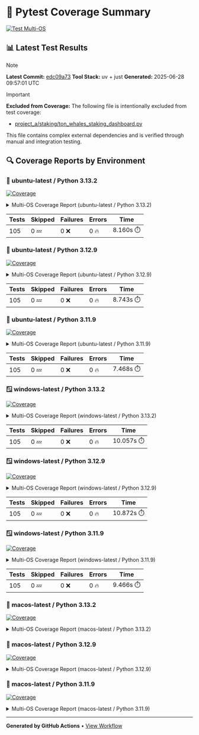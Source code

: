 # 🧪 Pytest Coverage Summary

[![Test Multi-OS](https://github.com/7rikazhexde/python-project-sandbox/actions/workflows/test_multi_os.yml/badge.svg)](https://github.com/7rikazhexde/python-project-sandbox/actions/workflows/test_multi_os.yml)

## 📊 Latest Test Results

> [!Note]
> **Latest Commit:** [edc09a73](https://github.com/7rikazhexde/python-project-sandbox/tree/edc09a73)
> **Tool Stack:** uv + just
> **Generated:** 2025-06-28 09:57:01 UTC

> [!Important]
> **Excluded from Coverage:**
> The following file is intentionally excluded from test coverage:
> - [project_a/staking/ton_whales_staking_dashboard.py](https://github.com/7rikazhexde/python-project-sandbox/blob/edc09a73ffe2204d5f9075a37f42fb77249f6523/staking/ton_whales_staking_dashboard.py)
> 
> This file contains complex external dependencies and is verified through manual and integration testing.

## 🔍 Coverage Reports by Environment

### 🐧 ubuntu-latest / Python 3.13.2

<a href="https://github.com/7rikazhexde/python-project-sandbox/blob/edc09a73ffe2204d5f9075a37f42fb77249f6523/README.md"><img alt="Coverage" src="https://img.shields.io/badge/Coverage-100%25-brightgreen.svg" /></a><details><summary>Multi-OS Coverage Report (ubuntu-latest / Python 3.13.2) </summary><table><tr><th>File</th><th>Stmts</th><th>Miss</th><th>Cover</th><th>Missing</th></tr><tbody><tr><td><a href="https://github.com/7rikazhexde/python-project-sandbox/blob/edc09a73ffe2204d5f9075a37f42fb77249f6523/__init__.py">\\_\\_init\\_\\_.py</a></td><td>0</td><td>0</td><td>100%</td><td>&nbsp;</td></tr><tr><td colspan="5"><b>account</b></td></tr><tr><td>&nbsp; &nbsp;<a href="https://github.com/7rikazhexde/python-project-sandbox/blob/edc09a73ffe2204d5f9075a37f42fb77249f6523/account/__init__.py">\\_\\_init\\_\\_.py</a></td><td>0</td><td>0</td><td>100%</td><td>&nbsp;</td></tr><tr><td>&nbsp; &nbsp;<a href="https://github.com/7rikazhexde/python-project-sandbox/blob/edc09a73ffe2204d5f9075a37f42fb77249f6523/account/get_latest_ton_amount_calculation.py">get_latest_ton_amount_calculation.py</a></td><td>71</td><td>0</td><td>100%</td><td>&nbsp;</td></tr><tr><td>&nbsp; &nbsp;<a href="https://github.com/7rikazhexde/python-project-sandbox/blob/edc09a73ffe2204d5f9075a37f42fb77249f6523/account/get_latest_ton_amount_calculation_async_aiohttp.py">get_latest_ton_amount_calculation_async_aiohttp.py</a></td><td>86</td><td>0</td><td>100%</td><td>&nbsp;</td></tr><tr><td>&nbsp; &nbsp;<a href="https://github.com/7rikazhexde/python-project-sandbox/blob/edc09a73ffe2204d5f9075a37f42fb77249f6523/account/get_latest_ton_amount_calculation_sync.py">get_latest_ton_amount_calculation_sync.py</a></td><td>87</td><td>0</td><td>100%</td><td>&nbsp;</td></tr><tr><td>&nbsp; &nbsp;<a href="https://github.com/7rikazhexde/python-project-sandbox/blob/edc09a73ffe2204d5f9075a37f42fb77249f6523/account/get_ton_txns_api.py">get_ton_txns_api.py</a></td><td>53</td><td>0</td><td>100%</td><td>&nbsp;</td></tr><tr><td colspan="5"><b>calculator</b></td></tr><tr><td>&nbsp; &nbsp;<a href="https://github.com/7rikazhexde/python-project-sandbox/blob/edc09a73ffe2204d5f9075a37f42fb77249f6523/calculator/__init__.py">\\_\\_init\\_\\_.py</a></td><td>0</td><td>0</td><td>100%</td><td>&nbsp;</td></tr><tr><td>&nbsp; &nbsp;<a href="https://github.com/7rikazhexde/python-project-sandbox/blob/edc09a73ffe2204d5f9075a37f42fb77249f6523/calculator/operations.py">operations.py</a></td><td>9</td><td>0</td><td>100%</td><td>&nbsp;</td></tr><tr><td colspan="5"><b>staking</b></td></tr><tr><td>&nbsp; &nbsp;<a href="https://github.com/7rikazhexde/python-project-sandbox/blob/edc09a73ffe2204d5f9075a37f42fb77249f6523/staking/__init__.py">\\_\\_init\\_\\_.py</a></td><td>0</td><td>0</td><td>100%</td><td>&nbsp;</td></tr><tr><td>&nbsp; &nbsp;<a href="https://github.com/7rikazhexde/python-project-sandbox/blob/edc09a73ffe2204d5f9075a37f42fb77249f6523/staking/create_ton_stkrwd_cryptact_custom.py">create_ton_stkrwd_cryptact_custom.py</a></td><td>44</td><td>0</td><td>100%</td><td>&nbsp;</td></tr><tr><td colspan="5"><b>utils</b></td></tr><tr><td>&nbsp; &nbsp;<a href="https://github.com/7rikazhexde/python-project-sandbox/blob/edc09a73ffe2204d5f9075a37f42fb77249f6523/utils/__init__.py">\\_\\_init\\_\\_.py</a></td><td>0</td><td>0</td><td>100%</td><td>&nbsp;</td></tr><tr><td>&nbsp; &nbsp;<a href="https://github.com/7rikazhexde/python-project-sandbox/blob/edc09a73ffe2204d5f9075a37f42fb77249f6523/utils/config_loader.py">config_loader.py</a></td><td>20</td><td>0</td><td>100%</td><td>&nbsp;</td></tr><tr><td>&nbsp; &nbsp;<a href="https://github.com/7rikazhexde/python-project-sandbox/blob/edc09a73ffe2204d5f9075a37f42fb77249f6523/utils/ton_address_conv.py">ton_address_conv.py</a></td><td>10</td><td>0</td><td>100%</td><td>&nbsp;</td></tr><tr><td><b>TOTAL</b></td><td><b>380</b></td><td><b>0</b></td><td><b>100%</b></td><td>&nbsp;</td></tr></tbody></table></details>

| Tests | Skipped | Failures | Errors | Time |
| ----- | ------- | -------- | -------- | ------------------ |
| 105 | 0 :zzz: | 0 :x: | 0 :fire: | 8.160s :stopwatch: |


### 🐧 ubuntu-latest / Python 3.12.9

<a href="https://github.com/7rikazhexde/python-project-sandbox/blob/edc09a73ffe2204d5f9075a37f42fb77249f6523/README.md"><img alt="Coverage" src="https://img.shields.io/badge/Coverage-100%25-brightgreen.svg" /></a><details><summary>Multi-OS Coverage Report (ubuntu-latest / Python 3.12.9) </summary><table><tr><th>File</th><th>Stmts</th><th>Miss</th><th>Cover</th><th>Missing</th></tr><tbody><tr><td><a href="https://github.com/7rikazhexde/python-project-sandbox/blob/edc09a73ffe2204d5f9075a37f42fb77249f6523/__init__.py">\\_\\_init\\_\\_.py</a></td><td>0</td><td>0</td><td>100%</td><td>&nbsp;</td></tr><tr><td colspan="5"><b>account</b></td></tr><tr><td>&nbsp; &nbsp;<a href="https://github.com/7rikazhexde/python-project-sandbox/blob/edc09a73ffe2204d5f9075a37f42fb77249f6523/account/__init__.py">\\_\\_init\\_\\_.py</a></td><td>0</td><td>0</td><td>100%</td><td>&nbsp;</td></tr><tr><td>&nbsp; &nbsp;<a href="https://github.com/7rikazhexde/python-project-sandbox/blob/edc09a73ffe2204d5f9075a37f42fb77249f6523/account/get_latest_ton_amount_calculation.py">get_latest_ton_amount_calculation.py</a></td><td>71</td><td>0</td><td>100%</td><td>&nbsp;</td></tr><tr><td>&nbsp; &nbsp;<a href="https://github.com/7rikazhexde/python-project-sandbox/blob/edc09a73ffe2204d5f9075a37f42fb77249f6523/account/get_latest_ton_amount_calculation_async_aiohttp.py">get_latest_ton_amount_calculation_async_aiohttp.py</a></td><td>86</td><td>0</td><td>100%</td><td>&nbsp;</td></tr><tr><td>&nbsp; &nbsp;<a href="https://github.com/7rikazhexde/python-project-sandbox/blob/edc09a73ffe2204d5f9075a37f42fb77249f6523/account/get_latest_ton_amount_calculation_sync.py">get_latest_ton_amount_calculation_sync.py</a></td><td>87</td><td>0</td><td>100%</td><td>&nbsp;</td></tr><tr><td>&nbsp; &nbsp;<a href="https://github.com/7rikazhexde/python-project-sandbox/blob/edc09a73ffe2204d5f9075a37f42fb77249f6523/account/get_ton_txns_api.py">get_ton_txns_api.py</a></td><td>53</td><td>0</td><td>100%</td><td>&nbsp;</td></tr><tr><td colspan="5"><b>calculator</b></td></tr><tr><td>&nbsp; &nbsp;<a href="https://github.com/7rikazhexde/python-project-sandbox/blob/edc09a73ffe2204d5f9075a37f42fb77249f6523/calculator/__init__.py">\\_\\_init\\_\\_.py</a></td><td>0</td><td>0</td><td>100%</td><td>&nbsp;</td></tr><tr><td>&nbsp; &nbsp;<a href="https://github.com/7rikazhexde/python-project-sandbox/blob/edc09a73ffe2204d5f9075a37f42fb77249f6523/calculator/operations.py">operations.py</a></td><td>9</td><td>0</td><td>100%</td><td>&nbsp;</td></tr><tr><td colspan="5"><b>staking</b></td></tr><tr><td>&nbsp; &nbsp;<a href="https://github.com/7rikazhexde/python-project-sandbox/blob/edc09a73ffe2204d5f9075a37f42fb77249f6523/staking/__init__.py">\\_\\_init\\_\\_.py</a></td><td>0</td><td>0</td><td>100%</td><td>&nbsp;</td></tr><tr><td>&nbsp; &nbsp;<a href="https://github.com/7rikazhexde/python-project-sandbox/blob/edc09a73ffe2204d5f9075a37f42fb77249f6523/staking/create_ton_stkrwd_cryptact_custom.py">create_ton_stkrwd_cryptact_custom.py</a></td><td>44</td><td>0</td><td>100%</td><td>&nbsp;</td></tr><tr><td colspan="5"><b>utils</b></td></tr><tr><td>&nbsp; &nbsp;<a href="https://github.com/7rikazhexde/python-project-sandbox/blob/edc09a73ffe2204d5f9075a37f42fb77249f6523/utils/__init__.py">\\_\\_init\\_\\_.py</a></td><td>0</td><td>0</td><td>100%</td><td>&nbsp;</td></tr><tr><td>&nbsp; &nbsp;<a href="https://github.com/7rikazhexde/python-project-sandbox/blob/edc09a73ffe2204d5f9075a37f42fb77249f6523/utils/config_loader.py">config_loader.py</a></td><td>20</td><td>0</td><td>100%</td><td>&nbsp;</td></tr><tr><td>&nbsp; &nbsp;<a href="https://github.com/7rikazhexde/python-project-sandbox/blob/edc09a73ffe2204d5f9075a37f42fb77249f6523/utils/ton_address_conv.py">ton_address_conv.py</a></td><td>10</td><td>0</td><td>100%</td><td>&nbsp;</td></tr><tr><td><b>TOTAL</b></td><td><b>380</b></td><td><b>0</b></td><td><b>100%</b></td><td>&nbsp;</td></tr></tbody></table></details>

| Tests | Skipped | Failures | Errors | Time |
| ----- | ------- | -------- | -------- | ------------------ |
| 105 | 0 :zzz: | 0 :x: | 0 :fire: | 8.743s :stopwatch: |


### 🐧 ubuntu-latest / Python 3.11.9

<a href="https://github.com/7rikazhexde/python-project-sandbox/blob/edc09a73ffe2204d5f9075a37f42fb77249f6523/README.md"><img alt="Coverage" src="https://img.shields.io/badge/Coverage-100%25-brightgreen.svg" /></a><details><summary>Multi-OS Coverage Report (ubuntu-latest / Python 3.11.9) </summary><table><tr><th>File</th><th>Stmts</th><th>Miss</th><th>Cover</th><th>Missing</th></tr><tbody><tr><td><a href="https://github.com/7rikazhexde/python-project-sandbox/blob/edc09a73ffe2204d5f9075a37f42fb77249f6523/__init__.py">\\_\\_init\\_\\_.py</a></td><td>0</td><td>0</td><td>100%</td><td>&nbsp;</td></tr><tr><td colspan="5"><b>account</b></td></tr><tr><td>&nbsp; &nbsp;<a href="https://github.com/7rikazhexde/python-project-sandbox/blob/edc09a73ffe2204d5f9075a37f42fb77249f6523/account/__init__.py">\\_\\_init\\_\\_.py</a></td><td>0</td><td>0</td><td>100%</td><td>&nbsp;</td></tr><tr><td>&nbsp; &nbsp;<a href="https://github.com/7rikazhexde/python-project-sandbox/blob/edc09a73ffe2204d5f9075a37f42fb77249f6523/account/get_latest_ton_amount_calculation.py">get_latest_ton_amount_calculation.py</a></td><td>71</td><td>0</td><td>100%</td><td>&nbsp;</td></tr><tr><td>&nbsp; &nbsp;<a href="https://github.com/7rikazhexde/python-project-sandbox/blob/edc09a73ffe2204d5f9075a37f42fb77249f6523/account/get_latest_ton_amount_calculation_async_aiohttp.py">get_latest_ton_amount_calculation_async_aiohttp.py</a></td><td>86</td><td>0</td><td>100%</td><td>&nbsp;</td></tr><tr><td>&nbsp; &nbsp;<a href="https://github.com/7rikazhexde/python-project-sandbox/blob/edc09a73ffe2204d5f9075a37f42fb77249f6523/account/get_latest_ton_amount_calculation_sync.py">get_latest_ton_amount_calculation_sync.py</a></td><td>87</td><td>0</td><td>100%</td><td>&nbsp;</td></tr><tr><td>&nbsp; &nbsp;<a href="https://github.com/7rikazhexde/python-project-sandbox/blob/edc09a73ffe2204d5f9075a37f42fb77249f6523/account/get_ton_txns_api.py">get_ton_txns_api.py</a></td><td>53</td><td>0</td><td>100%</td><td>&nbsp;</td></tr><tr><td colspan="5"><b>calculator</b></td></tr><tr><td>&nbsp; &nbsp;<a href="https://github.com/7rikazhexde/python-project-sandbox/blob/edc09a73ffe2204d5f9075a37f42fb77249f6523/calculator/__init__.py">\\_\\_init\\_\\_.py</a></td><td>0</td><td>0</td><td>100%</td><td>&nbsp;</td></tr><tr><td>&nbsp; &nbsp;<a href="https://github.com/7rikazhexde/python-project-sandbox/blob/edc09a73ffe2204d5f9075a37f42fb77249f6523/calculator/operations.py">operations.py</a></td><td>9</td><td>0</td><td>100%</td><td>&nbsp;</td></tr><tr><td colspan="5"><b>staking</b></td></tr><tr><td>&nbsp; &nbsp;<a href="https://github.com/7rikazhexde/python-project-sandbox/blob/edc09a73ffe2204d5f9075a37f42fb77249f6523/staking/__init__.py">\\_\\_init\\_\\_.py</a></td><td>0</td><td>0</td><td>100%</td><td>&nbsp;</td></tr><tr><td>&nbsp; &nbsp;<a href="https://github.com/7rikazhexde/python-project-sandbox/blob/edc09a73ffe2204d5f9075a37f42fb77249f6523/staking/create_ton_stkrwd_cryptact_custom.py">create_ton_stkrwd_cryptact_custom.py</a></td><td>44</td><td>0</td><td>100%</td><td>&nbsp;</td></tr><tr><td colspan="5"><b>utils</b></td></tr><tr><td>&nbsp; &nbsp;<a href="https://github.com/7rikazhexde/python-project-sandbox/blob/edc09a73ffe2204d5f9075a37f42fb77249f6523/utils/__init__.py">\\_\\_init\\_\\_.py</a></td><td>0</td><td>0</td><td>100%</td><td>&nbsp;</td></tr><tr><td>&nbsp; &nbsp;<a href="https://github.com/7rikazhexde/python-project-sandbox/blob/edc09a73ffe2204d5f9075a37f42fb77249f6523/utils/config_loader.py">config_loader.py</a></td><td>20</td><td>0</td><td>100%</td><td>&nbsp;</td></tr><tr><td>&nbsp; &nbsp;<a href="https://github.com/7rikazhexde/python-project-sandbox/blob/edc09a73ffe2204d5f9075a37f42fb77249f6523/utils/ton_address_conv.py">ton_address_conv.py</a></td><td>10</td><td>0</td><td>100%</td><td>&nbsp;</td></tr><tr><td><b>TOTAL</b></td><td><b>380</b></td><td><b>0</b></td><td><b>100%</b></td><td>&nbsp;</td></tr></tbody></table></details>

| Tests | Skipped | Failures | Errors | Time |
| ----- | ------- | -------- | -------- | ------------------ |
| 105 | 0 :zzz: | 0 :x: | 0 :fire: | 7.468s :stopwatch: |


### 🪟 windows-latest / Python 3.13.2

<a href="https://github.com/7rikazhexde/python-project-sandbox/blob/edc09a73ffe2204d5f9075a37f42fb77249f6523/README.md"><img alt="Coverage" src="https://img.shields.io/badge/Coverage-100%25-brightgreen.svg" /></a><details><summary>Multi-OS Coverage Report (windows-latest / Python 3.13.2) </summary><table><tr><th>File</th><th>Stmts</th><th>Miss</th><th>Cover</th><th>Missing</th></tr><tbody><tr><td><a href="https://github.com/7rikazhexde/python-project-sandbox/blob/edc09a73ffe2204d5f9075a37f42fb77249f6523/__init__.py">\\_\\_init\\_\\_.py</a></td><td>0</td><td>0</td><td>100%</td><td>&nbsp;</td></tr><tr><td colspan="5"><b>account</b></td></tr><tr><td>&nbsp; &nbsp;<a href="https://github.com/7rikazhexde/python-project-sandbox/blob/edc09a73ffe2204d5f9075a37f42fb77249f6523/account/__init__.py">\\_\\_init\\_\\_.py</a></td><td>0</td><td>0</td><td>100%</td><td>&nbsp;</td></tr><tr><td>&nbsp; &nbsp;<a href="https://github.com/7rikazhexde/python-project-sandbox/blob/edc09a73ffe2204d5f9075a37f42fb77249f6523/account/get_latest_ton_amount_calculation.py">get_latest_ton_amount_calculation.py</a></td><td>71</td><td>0</td><td>100%</td><td>&nbsp;</td></tr><tr><td>&nbsp; &nbsp;<a href="https://github.com/7rikazhexde/python-project-sandbox/blob/edc09a73ffe2204d5f9075a37f42fb77249f6523/account/get_latest_ton_amount_calculation_async_aiohttp.py">get_latest_ton_amount_calculation_async_aiohttp.py</a></td><td>86</td><td>0</td><td>100%</td><td>&nbsp;</td></tr><tr><td>&nbsp; &nbsp;<a href="https://github.com/7rikazhexde/python-project-sandbox/blob/edc09a73ffe2204d5f9075a37f42fb77249f6523/account/get_latest_ton_amount_calculation_sync.py">get_latest_ton_amount_calculation_sync.py</a></td><td>87</td><td>0</td><td>100%</td><td>&nbsp;</td></tr><tr><td>&nbsp; &nbsp;<a href="https://github.com/7rikazhexde/python-project-sandbox/blob/edc09a73ffe2204d5f9075a37f42fb77249f6523/account/get_ton_txns_api.py">get_ton_txns_api.py</a></td><td>53</td><td>0</td><td>100%</td><td>&nbsp;</td></tr><tr><td colspan="5"><b>calculator</b></td></tr><tr><td>&nbsp; &nbsp;<a href="https://github.com/7rikazhexde/python-project-sandbox/blob/edc09a73ffe2204d5f9075a37f42fb77249f6523/calculator/__init__.py">\\_\\_init\\_\\_.py</a></td><td>0</td><td>0</td><td>100%</td><td>&nbsp;</td></tr><tr><td>&nbsp; &nbsp;<a href="https://github.com/7rikazhexde/python-project-sandbox/blob/edc09a73ffe2204d5f9075a37f42fb77249f6523/calculator/operations.py">operations.py</a></td><td>9</td><td>0</td><td>100%</td><td>&nbsp;</td></tr><tr><td colspan="5"><b>staking</b></td></tr><tr><td>&nbsp; &nbsp;<a href="https://github.com/7rikazhexde/python-project-sandbox/blob/edc09a73ffe2204d5f9075a37f42fb77249f6523/staking/__init__.py">\\_\\_init\\_\\_.py</a></td><td>0</td><td>0</td><td>100%</td><td>&nbsp;</td></tr><tr><td>&nbsp; &nbsp;<a href="https://github.com/7rikazhexde/python-project-sandbox/blob/edc09a73ffe2204d5f9075a37f42fb77249f6523/staking/create_ton_stkrwd_cryptact_custom.py">create_ton_stkrwd_cryptact_custom.py</a></td><td>44</td><td>0</td><td>100%</td><td>&nbsp;</td></tr><tr><td colspan="5"><b>utils</b></td></tr><tr><td>&nbsp; &nbsp;<a href="https://github.com/7rikazhexde/python-project-sandbox/blob/edc09a73ffe2204d5f9075a37f42fb77249f6523/utils/__init__.py">\\_\\_init\\_\\_.py</a></td><td>0</td><td>0</td><td>100%</td><td>&nbsp;</td></tr><tr><td>&nbsp; &nbsp;<a href="https://github.com/7rikazhexde/python-project-sandbox/blob/edc09a73ffe2204d5f9075a37f42fb77249f6523/utils/config_loader.py">config_loader.py</a></td><td>20</td><td>0</td><td>100%</td><td>&nbsp;</td></tr><tr><td>&nbsp; &nbsp;<a href="https://github.com/7rikazhexde/python-project-sandbox/blob/edc09a73ffe2204d5f9075a37f42fb77249f6523/utils/ton_address_conv.py">ton_address_conv.py</a></td><td>10</td><td>0</td><td>100%</td><td>&nbsp;</td></tr><tr><td><b>TOTAL</b></td><td><b>380</b></td><td><b>0</b></td><td><b>100%</b></td><td>&nbsp;</td></tr></tbody></table></details>

| Tests | Skipped | Failures | Errors | Time |
| ----- | ------- | -------- | -------- | ------------------ |
| 105 | 0 :zzz: | 0 :x: | 0 :fire: | 10.057s :stopwatch: |


### 🪟 windows-latest / Python 3.12.9

<a href="https://github.com/7rikazhexde/python-project-sandbox/blob/edc09a73ffe2204d5f9075a37f42fb77249f6523/README.md"><img alt="Coverage" src="https://img.shields.io/badge/Coverage-100%25-brightgreen.svg" /></a><details><summary>Multi-OS Coverage Report (windows-latest / Python 3.12.9) </summary><table><tr><th>File</th><th>Stmts</th><th>Miss</th><th>Cover</th><th>Missing</th></tr><tbody><tr><td><a href="https://github.com/7rikazhexde/python-project-sandbox/blob/edc09a73ffe2204d5f9075a37f42fb77249f6523/__init__.py">\\_\\_init\\_\\_.py</a></td><td>0</td><td>0</td><td>100%</td><td>&nbsp;</td></tr><tr><td colspan="5"><b>account</b></td></tr><tr><td>&nbsp; &nbsp;<a href="https://github.com/7rikazhexde/python-project-sandbox/blob/edc09a73ffe2204d5f9075a37f42fb77249f6523/account/__init__.py">\\_\\_init\\_\\_.py</a></td><td>0</td><td>0</td><td>100%</td><td>&nbsp;</td></tr><tr><td>&nbsp; &nbsp;<a href="https://github.com/7rikazhexde/python-project-sandbox/blob/edc09a73ffe2204d5f9075a37f42fb77249f6523/account/get_latest_ton_amount_calculation.py">get_latest_ton_amount_calculation.py</a></td><td>71</td><td>0</td><td>100%</td><td>&nbsp;</td></tr><tr><td>&nbsp; &nbsp;<a href="https://github.com/7rikazhexde/python-project-sandbox/blob/edc09a73ffe2204d5f9075a37f42fb77249f6523/account/get_latest_ton_amount_calculation_async_aiohttp.py">get_latest_ton_amount_calculation_async_aiohttp.py</a></td><td>86</td><td>0</td><td>100%</td><td>&nbsp;</td></tr><tr><td>&nbsp; &nbsp;<a href="https://github.com/7rikazhexde/python-project-sandbox/blob/edc09a73ffe2204d5f9075a37f42fb77249f6523/account/get_latest_ton_amount_calculation_sync.py">get_latest_ton_amount_calculation_sync.py</a></td><td>87</td><td>0</td><td>100%</td><td>&nbsp;</td></tr><tr><td>&nbsp; &nbsp;<a href="https://github.com/7rikazhexde/python-project-sandbox/blob/edc09a73ffe2204d5f9075a37f42fb77249f6523/account/get_ton_txns_api.py">get_ton_txns_api.py</a></td><td>53</td><td>0</td><td>100%</td><td>&nbsp;</td></tr><tr><td colspan="5"><b>calculator</b></td></tr><tr><td>&nbsp; &nbsp;<a href="https://github.com/7rikazhexde/python-project-sandbox/blob/edc09a73ffe2204d5f9075a37f42fb77249f6523/calculator/__init__.py">\\_\\_init\\_\\_.py</a></td><td>0</td><td>0</td><td>100%</td><td>&nbsp;</td></tr><tr><td>&nbsp; &nbsp;<a href="https://github.com/7rikazhexde/python-project-sandbox/blob/edc09a73ffe2204d5f9075a37f42fb77249f6523/calculator/operations.py">operations.py</a></td><td>9</td><td>0</td><td>100%</td><td>&nbsp;</td></tr><tr><td colspan="5"><b>staking</b></td></tr><tr><td>&nbsp; &nbsp;<a href="https://github.com/7rikazhexde/python-project-sandbox/blob/edc09a73ffe2204d5f9075a37f42fb77249f6523/staking/__init__.py">\\_\\_init\\_\\_.py</a></td><td>0</td><td>0</td><td>100%</td><td>&nbsp;</td></tr><tr><td>&nbsp; &nbsp;<a href="https://github.com/7rikazhexde/python-project-sandbox/blob/edc09a73ffe2204d5f9075a37f42fb77249f6523/staking/create_ton_stkrwd_cryptact_custom.py">create_ton_stkrwd_cryptact_custom.py</a></td><td>44</td><td>0</td><td>100%</td><td>&nbsp;</td></tr><tr><td colspan="5"><b>utils</b></td></tr><tr><td>&nbsp; &nbsp;<a href="https://github.com/7rikazhexde/python-project-sandbox/blob/edc09a73ffe2204d5f9075a37f42fb77249f6523/utils/__init__.py">\\_\\_init\\_\\_.py</a></td><td>0</td><td>0</td><td>100%</td><td>&nbsp;</td></tr><tr><td>&nbsp; &nbsp;<a href="https://github.com/7rikazhexde/python-project-sandbox/blob/edc09a73ffe2204d5f9075a37f42fb77249f6523/utils/config_loader.py">config_loader.py</a></td><td>20</td><td>0</td><td>100%</td><td>&nbsp;</td></tr><tr><td>&nbsp; &nbsp;<a href="https://github.com/7rikazhexde/python-project-sandbox/blob/edc09a73ffe2204d5f9075a37f42fb77249f6523/utils/ton_address_conv.py">ton_address_conv.py</a></td><td>10</td><td>0</td><td>100%</td><td>&nbsp;</td></tr><tr><td><b>TOTAL</b></td><td><b>380</b></td><td><b>0</b></td><td><b>100%</b></td><td>&nbsp;</td></tr></tbody></table></details>

| Tests | Skipped | Failures | Errors | Time |
| ----- | ------- | -------- | -------- | ------------------ |
| 105 | 0 :zzz: | 0 :x: | 0 :fire: | 10.872s :stopwatch: |


### 🪟 windows-latest / Python 3.11.9

<a href="https://github.com/7rikazhexde/python-project-sandbox/blob/edc09a73ffe2204d5f9075a37f42fb77249f6523/README.md"><img alt="Coverage" src="https://img.shields.io/badge/Coverage-100%25-brightgreen.svg" /></a><details><summary>Multi-OS Coverage Report (windows-latest / Python 3.11.9) </summary><table><tr><th>File</th><th>Stmts</th><th>Miss</th><th>Cover</th><th>Missing</th></tr><tbody><tr><td><a href="https://github.com/7rikazhexde/python-project-sandbox/blob/edc09a73ffe2204d5f9075a37f42fb77249f6523/__init__.py">\\_\\_init\\_\\_.py</a></td><td>0</td><td>0</td><td>100%</td><td>&nbsp;</td></tr><tr><td colspan="5"><b>account</b></td></tr><tr><td>&nbsp; &nbsp;<a href="https://github.com/7rikazhexde/python-project-sandbox/blob/edc09a73ffe2204d5f9075a37f42fb77249f6523/account/__init__.py">\\_\\_init\\_\\_.py</a></td><td>0</td><td>0</td><td>100%</td><td>&nbsp;</td></tr><tr><td>&nbsp; &nbsp;<a href="https://github.com/7rikazhexde/python-project-sandbox/blob/edc09a73ffe2204d5f9075a37f42fb77249f6523/account/get_latest_ton_amount_calculation.py">get_latest_ton_amount_calculation.py</a></td><td>71</td><td>0</td><td>100%</td><td>&nbsp;</td></tr><tr><td>&nbsp; &nbsp;<a href="https://github.com/7rikazhexde/python-project-sandbox/blob/edc09a73ffe2204d5f9075a37f42fb77249f6523/account/get_latest_ton_amount_calculation_async_aiohttp.py">get_latest_ton_amount_calculation_async_aiohttp.py</a></td><td>86</td><td>0</td><td>100%</td><td>&nbsp;</td></tr><tr><td>&nbsp; &nbsp;<a href="https://github.com/7rikazhexde/python-project-sandbox/blob/edc09a73ffe2204d5f9075a37f42fb77249f6523/account/get_latest_ton_amount_calculation_sync.py">get_latest_ton_amount_calculation_sync.py</a></td><td>87</td><td>0</td><td>100%</td><td>&nbsp;</td></tr><tr><td>&nbsp; &nbsp;<a href="https://github.com/7rikazhexde/python-project-sandbox/blob/edc09a73ffe2204d5f9075a37f42fb77249f6523/account/get_ton_txns_api.py">get_ton_txns_api.py</a></td><td>53</td><td>0</td><td>100%</td><td>&nbsp;</td></tr><tr><td colspan="5"><b>calculator</b></td></tr><tr><td>&nbsp; &nbsp;<a href="https://github.com/7rikazhexde/python-project-sandbox/blob/edc09a73ffe2204d5f9075a37f42fb77249f6523/calculator/__init__.py">\\_\\_init\\_\\_.py</a></td><td>0</td><td>0</td><td>100%</td><td>&nbsp;</td></tr><tr><td>&nbsp; &nbsp;<a href="https://github.com/7rikazhexde/python-project-sandbox/blob/edc09a73ffe2204d5f9075a37f42fb77249f6523/calculator/operations.py">operations.py</a></td><td>9</td><td>0</td><td>100%</td><td>&nbsp;</td></tr><tr><td colspan="5"><b>staking</b></td></tr><tr><td>&nbsp; &nbsp;<a href="https://github.com/7rikazhexde/python-project-sandbox/blob/edc09a73ffe2204d5f9075a37f42fb77249f6523/staking/__init__.py">\\_\\_init\\_\\_.py</a></td><td>0</td><td>0</td><td>100%</td><td>&nbsp;</td></tr><tr><td>&nbsp; &nbsp;<a href="https://github.com/7rikazhexde/python-project-sandbox/blob/edc09a73ffe2204d5f9075a37f42fb77249f6523/staking/create_ton_stkrwd_cryptact_custom.py">create_ton_stkrwd_cryptact_custom.py</a></td><td>44</td><td>0</td><td>100%</td><td>&nbsp;</td></tr><tr><td colspan="5"><b>utils</b></td></tr><tr><td>&nbsp; &nbsp;<a href="https://github.com/7rikazhexde/python-project-sandbox/blob/edc09a73ffe2204d5f9075a37f42fb77249f6523/utils/__init__.py">\\_\\_init\\_\\_.py</a></td><td>0</td><td>0</td><td>100%</td><td>&nbsp;</td></tr><tr><td>&nbsp; &nbsp;<a href="https://github.com/7rikazhexde/python-project-sandbox/blob/edc09a73ffe2204d5f9075a37f42fb77249f6523/utils/config_loader.py">config_loader.py</a></td><td>20</td><td>0</td><td>100%</td><td>&nbsp;</td></tr><tr><td>&nbsp; &nbsp;<a href="https://github.com/7rikazhexde/python-project-sandbox/blob/edc09a73ffe2204d5f9075a37f42fb77249f6523/utils/ton_address_conv.py">ton_address_conv.py</a></td><td>10</td><td>0</td><td>100%</td><td>&nbsp;</td></tr><tr><td><b>TOTAL</b></td><td><b>380</b></td><td><b>0</b></td><td><b>100%</b></td><td>&nbsp;</td></tr></tbody></table></details>

| Tests | Skipped | Failures | Errors | Time |
| ----- | ------- | -------- | -------- | ------------------ |
| 105 | 0 :zzz: | 0 :x: | 0 :fire: | 9.466s :stopwatch: |


### 🍎 macos-latest / Python 3.13.2

<a href="https://github.com/7rikazhexde/python-project-sandbox/blob/edc09a73ffe2204d5f9075a37f42fb77249f6523/README.md"><img alt="Coverage" src="https://img.shields.io/badge/Coverage-100%25-brightgreen.svg" /></a><details><summary>Multi-OS Coverage Report (macos-latest / Python 3.13.2) </summary><table><tr><th>File</th><th>Stmts</th><th>Miss</th><th>Cover</th><th>Missing</th></tr><tbody><tr><td colspan="5"><b>project_a</b></td></tr><tr><td>&nbsp; &nbsp;<a href="https://github.com/7rikazhexde/python-project-sandbox/blob/edc09a73ffe2204d5f9075a37f42fb77249f6523/project_a/__init__.py">\\_\\_init\\_\\_.py</a></td><td>0</td><td>0</td><td>100%</td><td>&nbsp;</td></tr><tr><td colspan="5"><b>project_a/account</b></td></tr><tr><td>&nbsp; &nbsp;<a href="https://github.com/7rikazhexde/python-project-sandbox/blob/edc09a73ffe2204d5f9075a37f42fb77249f6523/project_a/account/__init__.py">\\_\\_init\\_\\_.py</a></td><td>0</td><td>0</td><td>100%</td><td>&nbsp;</td></tr><tr><td>&nbsp; &nbsp;<a href="https://github.com/7rikazhexde/python-project-sandbox/blob/edc09a73ffe2204d5f9075a37f42fb77249f6523/project_a/account/get_latest_ton_amount_calculation.py">get_latest_ton_amount_calculation.py</a></td><td>71</td><td>0</td><td>100%</td><td>&nbsp;</td></tr><tr><td>&nbsp; &nbsp;<a href="https://github.com/7rikazhexde/python-project-sandbox/blob/edc09a73ffe2204d5f9075a37f42fb77249f6523/project_a/account/get_latest_ton_amount_calculation_async_aiohttp.py">get_latest_ton_amount_calculation_async_aiohttp.py</a></td><td>86</td><td>0</td><td>100%</td><td>&nbsp;</td></tr><tr><td>&nbsp; &nbsp;<a href="https://github.com/7rikazhexde/python-project-sandbox/blob/edc09a73ffe2204d5f9075a37f42fb77249f6523/project_a/account/get_latest_ton_amount_calculation_sync.py">get_latest_ton_amount_calculation_sync.py</a></td><td>87</td><td>0</td><td>100%</td><td>&nbsp;</td></tr><tr><td>&nbsp; &nbsp;<a href="https://github.com/7rikazhexde/python-project-sandbox/blob/edc09a73ffe2204d5f9075a37f42fb77249f6523/project_a/account/get_ton_txns_api.py">get_ton_txns_api.py</a></td><td>53</td><td>0</td><td>100%</td><td>&nbsp;</td></tr><tr><td colspan="5"><b>project_a/calculator</b></td></tr><tr><td>&nbsp; &nbsp;<a href="https://github.com/7rikazhexde/python-project-sandbox/blob/edc09a73ffe2204d5f9075a37f42fb77249f6523/project_a/calculator/__init__.py">\\_\\_init\\_\\_.py</a></td><td>0</td><td>0</td><td>100%</td><td>&nbsp;</td></tr><tr><td>&nbsp; &nbsp;<a href="https://github.com/7rikazhexde/python-project-sandbox/blob/edc09a73ffe2204d5f9075a37f42fb77249f6523/project_a/calculator/operations.py">operations.py</a></td><td>9</td><td>0</td><td>100%</td><td>&nbsp;</td></tr><tr><td colspan="5"><b>project_a/staking</b></td></tr><tr><td>&nbsp; &nbsp;<a href="https://github.com/7rikazhexde/python-project-sandbox/blob/edc09a73ffe2204d5f9075a37f42fb77249f6523/project_a/staking/__init__.py">\\_\\_init\\_\\_.py</a></td><td>0</td><td>0</td><td>100%</td><td>&nbsp;</td></tr><tr><td>&nbsp; &nbsp;<a href="https://github.com/7rikazhexde/python-project-sandbox/blob/edc09a73ffe2204d5f9075a37f42fb77249f6523/project_a/staking/create_ton_stkrwd_cryptact_custom.py">create_ton_stkrwd_cryptact_custom.py</a></td><td>44</td><td>0</td><td>100%</td><td>&nbsp;</td></tr><tr><td colspan="5"><b>project_a/utils</b></td></tr><tr><td>&nbsp; &nbsp;<a href="https://github.com/7rikazhexde/python-project-sandbox/blob/edc09a73ffe2204d5f9075a37f42fb77249f6523/project_a/utils/__init__.py">\\_\\_init\\_\\_.py</a></td><td>0</td><td>0</td><td>100%</td><td>&nbsp;</td></tr><tr><td>&nbsp; &nbsp;<a href="https://github.com/7rikazhexde/python-project-sandbox/blob/edc09a73ffe2204d5f9075a37f42fb77249f6523/project_a/utils/config_loader.py">config_loader.py</a></td><td>20</td><td>0</td><td>100%</td><td>&nbsp;</td></tr><tr><td>&nbsp; &nbsp;<a href="https://github.com/7rikazhexde/python-project-sandbox/blob/edc09a73ffe2204d5f9075a37f42fb77249f6523/project_a/utils/ton_address_conv.py">ton_address_conv.py</a></td><td>10</td><td>0</td><td>100%</td><td>&nbsp;</td></tr><tr><td colspan="5"><b>tests</b></td></tr><tr><td>&nbsp; &nbsp;<a href="https://github.com/7rikazhexde/python-project-sandbox/blob/edc09a73ffe2204d5f9075a37f42fb77249f6523/tests/conftest.py">conftest.py</a></td><td>5</td><td>0</td><td>100%</td><td>&nbsp;</td></tr><tr><td colspan="5"><b>tests/account</b></td></tr><tr><td>&nbsp; &nbsp;<a href="https://github.com/7rikazhexde/python-project-sandbox/blob/edc09a73ffe2204d5f9075a37f42fb77249f6523/tests/account/test_get_latest_ton_amount_calculation.py">test_get_latest_ton_amount_calculation.py</a></td><td>176</td><td>0</td><td>100%</td><td>&nbsp;</td></tr><tr><td>&nbsp; &nbsp;<a href="https://github.com/7rikazhexde/python-project-sandbox/blob/edc09a73ffe2204d5f9075a37f42fb77249f6523/tests/account/test_get_latest_ton_amount_calculation_async_aiohttp.py">test_get_latest_ton_amount_calculation_async_aiohttp.py</a></td><td>270</td><td>0</td><td>100%</td><td>&nbsp;</td></tr><tr><td>&nbsp; &nbsp;<a href="https://github.com/7rikazhexde/python-project-sandbox/blob/edc09a73ffe2204d5f9075a37f42fb77249f6523/tests/account/test_get_latest_ton_amount_calculation_sync.py">test_get_latest_ton_amount_calculation_sync.py</a></td><td>161</td><td>0</td><td>100%</td><td>&nbsp;</td></tr><tr><td>&nbsp; &nbsp;<a href="https://github.com/7rikazhexde/python-project-sandbox/blob/edc09a73ffe2204d5f9075a37f42fb77249f6523/tests/account/test_get_ton_txns_api.py">test_get_ton_txns_api.py</a></td><td>120</td><td>0</td><td>100%</td><td>&nbsp;</td></tr><tr><td colspan="5"><b>tests/calculator</b></td></tr><tr><td>&nbsp; &nbsp;<a href="https://github.com/7rikazhexde/python-project-sandbox/blob/edc09a73ffe2204d5f9075a37f42fb77249f6523/tests/calculator/test_operations.py">test_operations.py</a></td><td>34</td><td>0</td><td>100%</td><td>&nbsp;</td></tr><tr><td colspan="5"><b>tests/staking</b></td></tr><tr><td>&nbsp; &nbsp;<a href="https://github.com/7rikazhexde/python-project-sandbox/blob/edc09a73ffe2204d5f9075a37f42fb77249f6523/tests/staking/test_create_ton_stkrwd_cryptact_custom.py">test_create_ton_stkrwd_cryptact_custom.py</a></td><td>128</td><td>0</td><td>100%</td><td>&nbsp;</td></tr><tr><td colspan="5"><b>tests/utils</b></td></tr><tr><td>&nbsp; &nbsp;<a href="https://github.com/7rikazhexde/python-project-sandbox/blob/edc09a73ffe2204d5f9075a37f42fb77249f6523/tests/utils/test_config_loader.py">test_config_loader.py</a></td><td>64</td><td>0</td><td>100%</td><td>&nbsp;</td></tr><tr><td>&nbsp; &nbsp;<a href="https://github.com/7rikazhexde/python-project-sandbox/blob/edc09a73ffe2204d5f9075a37f42fb77249f6523/tests/utils/test_ton_address_conv.py">test_ton_address_conv.py</a></td><td>68</td><td>0</td><td>100%</td><td>&nbsp;</td></tr><tr><td><b>TOTAL</b></td><td><b>1406</b></td><td><b>0</b></td><td><b>100%</b></td><td>&nbsp;</td></tr></tbody></table></details>



### 🍎 macos-latest / Python 3.12.9

<a href="https://github.com/7rikazhexde/python-project-sandbox/blob/edc09a73ffe2204d5f9075a37f42fb77249f6523/README.md"><img alt="Coverage" src="https://img.shields.io/badge/Coverage-100%25-brightgreen.svg" /></a><details><summary>Multi-OS Coverage Report (macos-latest / Python 3.12.9) </summary><table><tr><th>File</th><th>Stmts</th><th>Miss</th><th>Cover</th><th>Missing</th></tr><tbody><tr><td colspan="5"><b>project_a</b></td></tr><tr><td>&nbsp; &nbsp;<a href="https://github.com/7rikazhexde/python-project-sandbox/blob/edc09a73ffe2204d5f9075a37f42fb77249f6523/project_a/__init__.py">\\_\\_init\\_\\_.py</a></td><td>0</td><td>0</td><td>100%</td><td>&nbsp;</td></tr><tr><td colspan="5"><b>project_a/account</b></td></tr><tr><td>&nbsp; &nbsp;<a href="https://github.com/7rikazhexde/python-project-sandbox/blob/edc09a73ffe2204d5f9075a37f42fb77249f6523/project_a/account/__init__.py">\\_\\_init\\_\\_.py</a></td><td>0</td><td>0</td><td>100%</td><td>&nbsp;</td></tr><tr><td>&nbsp; &nbsp;<a href="https://github.com/7rikazhexde/python-project-sandbox/blob/edc09a73ffe2204d5f9075a37f42fb77249f6523/project_a/account/get_latest_ton_amount_calculation.py">get_latest_ton_amount_calculation.py</a></td><td>71</td><td>0</td><td>100%</td><td>&nbsp;</td></tr><tr><td>&nbsp; &nbsp;<a href="https://github.com/7rikazhexde/python-project-sandbox/blob/edc09a73ffe2204d5f9075a37f42fb77249f6523/project_a/account/get_latest_ton_amount_calculation_async_aiohttp.py">get_latest_ton_amount_calculation_async_aiohttp.py</a></td><td>86</td><td>0</td><td>100%</td><td>&nbsp;</td></tr><tr><td>&nbsp; &nbsp;<a href="https://github.com/7rikazhexde/python-project-sandbox/blob/edc09a73ffe2204d5f9075a37f42fb77249f6523/project_a/account/get_latest_ton_amount_calculation_sync.py">get_latest_ton_amount_calculation_sync.py</a></td><td>87</td><td>0</td><td>100%</td><td>&nbsp;</td></tr><tr><td>&nbsp; &nbsp;<a href="https://github.com/7rikazhexde/python-project-sandbox/blob/edc09a73ffe2204d5f9075a37f42fb77249f6523/project_a/account/get_ton_txns_api.py">get_ton_txns_api.py</a></td><td>53</td><td>0</td><td>100%</td><td>&nbsp;</td></tr><tr><td colspan="5"><b>project_a/calculator</b></td></tr><tr><td>&nbsp; &nbsp;<a href="https://github.com/7rikazhexde/python-project-sandbox/blob/edc09a73ffe2204d5f9075a37f42fb77249f6523/project_a/calculator/__init__.py">\\_\\_init\\_\\_.py</a></td><td>0</td><td>0</td><td>100%</td><td>&nbsp;</td></tr><tr><td>&nbsp; &nbsp;<a href="https://github.com/7rikazhexde/python-project-sandbox/blob/edc09a73ffe2204d5f9075a37f42fb77249f6523/project_a/calculator/operations.py">operations.py</a></td><td>9</td><td>0</td><td>100%</td><td>&nbsp;</td></tr><tr><td colspan="5"><b>project_a/staking</b></td></tr><tr><td>&nbsp; &nbsp;<a href="https://github.com/7rikazhexde/python-project-sandbox/blob/edc09a73ffe2204d5f9075a37f42fb77249f6523/project_a/staking/__init__.py">\\_\\_init\\_\\_.py</a></td><td>0</td><td>0</td><td>100%</td><td>&nbsp;</td></tr><tr><td>&nbsp; &nbsp;<a href="https://github.com/7rikazhexde/python-project-sandbox/blob/edc09a73ffe2204d5f9075a37f42fb77249f6523/project_a/staking/create_ton_stkrwd_cryptact_custom.py">create_ton_stkrwd_cryptact_custom.py</a></td><td>44</td><td>0</td><td>100%</td><td>&nbsp;</td></tr><tr><td colspan="5"><b>project_a/utils</b></td></tr><tr><td>&nbsp; &nbsp;<a href="https://github.com/7rikazhexde/python-project-sandbox/blob/edc09a73ffe2204d5f9075a37f42fb77249f6523/project_a/utils/__init__.py">\\_\\_init\\_\\_.py</a></td><td>0</td><td>0</td><td>100%</td><td>&nbsp;</td></tr><tr><td>&nbsp; &nbsp;<a href="https://github.com/7rikazhexde/python-project-sandbox/blob/edc09a73ffe2204d5f9075a37f42fb77249f6523/project_a/utils/config_loader.py">config_loader.py</a></td><td>20</td><td>0</td><td>100%</td><td>&nbsp;</td></tr><tr><td>&nbsp; &nbsp;<a href="https://github.com/7rikazhexde/python-project-sandbox/blob/edc09a73ffe2204d5f9075a37f42fb77249f6523/project_a/utils/ton_address_conv.py">ton_address_conv.py</a></td><td>10</td><td>0</td><td>100%</td><td>&nbsp;</td></tr><tr><td colspan="5"><b>tests</b></td></tr><tr><td>&nbsp; &nbsp;<a href="https://github.com/7rikazhexde/python-project-sandbox/blob/edc09a73ffe2204d5f9075a37f42fb77249f6523/tests/conftest.py">conftest.py</a></td><td>5</td><td>0</td><td>100%</td><td>&nbsp;</td></tr><tr><td colspan="5"><b>tests/account</b></td></tr><tr><td>&nbsp; &nbsp;<a href="https://github.com/7rikazhexde/python-project-sandbox/blob/edc09a73ffe2204d5f9075a37f42fb77249f6523/tests/account/test_get_latest_ton_amount_calculation.py">test_get_latest_ton_amount_calculation.py</a></td><td>176</td><td>0</td><td>100%</td><td>&nbsp;</td></tr><tr><td>&nbsp; &nbsp;<a href="https://github.com/7rikazhexde/python-project-sandbox/blob/edc09a73ffe2204d5f9075a37f42fb77249f6523/tests/account/test_get_latest_ton_amount_calculation_async_aiohttp.py">test_get_latest_ton_amount_calculation_async_aiohttp.py</a></td><td>270</td><td>0</td><td>100%</td><td>&nbsp;</td></tr><tr><td>&nbsp; &nbsp;<a href="https://github.com/7rikazhexde/python-project-sandbox/blob/edc09a73ffe2204d5f9075a37f42fb77249f6523/tests/account/test_get_latest_ton_amount_calculation_sync.py">test_get_latest_ton_amount_calculation_sync.py</a></td><td>161</td><td>0</td><td>100%</td><td>&nbsp;</td></tr><tr><td>&nbsp; &nbsp;<a href="https://github.com/7rikazhexde/python-project-sandbox/blob/edc09a73ffe2204d5f9075a37f42fb77249f6523/tests/account/test_get_ton_txns_api.py">test_get_ton_txns_api.py</a></td><td>120</td><td>0</td><td>100%</td><td>&nbsp;</td></tr><tr><td colspan="5"><b>tests/calculator</b></td></tr><tr><td>&nbsp; &nbsp;<a href="https://github.com/7rikazhexde/python-project-sandbox/blob/edc09a73ffe2204d5f9075a37f42fb77249f6523/tests/calculator/test_operations.py">test_operations.py</a></td><td>34</td><td>0</td><td>100%</td><td>&nbsp;</td></tr><tr><td colspan="5"><b>tests/staking</b></td></tr><tr><td>&nbsp; &nbsp;<a href="https://github.com/7rikazhexde/python-project-sandbox/blob/edc09a73ffe2204d5f9075a37f42fb77249f6523/tests/staking/test_create_ton_stkrwd_cryptact_custom.py">test_create_ton_stkrwd_cryptact_custom.py</a></td><td>128</td><td>0</td><td>100%</td><td>&nbsp;</td></tr><tr><td colspan="5"><b>tests/utils</b></td></tr><tr><td>&nbsp; &nbsp;<a href="https://github.com/7rikazhexde/python-project-sandbox/blob/edc09a73ffe2204d5f9075a37f42fb77249f6523/tests/utils/test_config_loader.py">test_config_loader.py</a></td><td>64</td><td>0</td><td>100%</td><td>&nbsp;</td></tr><tr><td>&nbsp; &nbsp;<a href="https://github.com/7rikazhexde/python-project-sandbox/blob/edc09a73ffe2204d5f9075a37f42fb77249f6523/tests/utils/test_ton_address_conv.py">test_ton_address_conv.py</a></td><td>68</td><td>0</td><td>100%</td><td>&nbsp;</td></tr><tr><td><b>TOTAL</b></td><td><b>1406</b></td><td><b>0</b></td><td><b>100%</b></td><td>&nbsp;</td></tr></tbody></table></details>



### 🍎 macos-latest / Python 3.11.9

<a href="https://github.com/7rikazhexde/python-project-sandbox/blob/edc09a73ffe2204d5f9075a37f42fb77249f6523/README.md"><img alt="Coverage" src="https://img.shields.io/badge/Coverage-100%25-brightgreen.svg" /></a><details><summary>Multi-OS Coverage Report (macos-latest / Python 3.11.9) </summary><table><tr><th>File</th><th>Stmts</th><th>Miss</th><th>Cover</th><th>Missing</th></tr><tbody><tr><td colspan="5"><b>project_a</b></td></tr><tr><td>&nbsp; &nbsp;<a href="https://github.com/7rikazhexde/python-project-sandbox/blob/edc09a73ffe2204d5f9075a37f42fb77249f6523/project_a/__init__.py">\\_\\_init\\_\\_.py</a></td><td>0</td><td>0</td><td>100%</td><td>&nbsp;</td></tr><tr><td colspan="5"><b>project_a/account</b></td></tr><tr><td>&nbsp; &nbsp;<a href="https://github.com/7rikazhexde/python-project-sandbox/blob/edc09a73ffe2204d5f9075a37f42fb77249f6523/project_a/account/__init__.py">\\_\\_init\\_\\_.py</a></td><td>0</td><td>0</td><td>100%</td><td>&nbsp;</td></tr><tr><td>&nbsp; &nbsp;<a href="https://github.com/7rikazhexde/python-project-sandbox/blob/edc09a73ffe2204d5f9075a37f42fb77249f6523/project_a/account/get_latest_ton_amount_calculation.py">get_latest_ton_amount_calculation.py</a></td><td>71</td><td>0</td><td>100%</td><td>&nbsp;</td></tr><tr><td>&nbsp; &nbsp;<a href="https://github.com/7rikazhexde/python-project-sandbox/blob/edc09a73ffe2204d5f9075a37f42fb77249f6523/project_a/account/get_latest_ton_amount_calculation_async_aiohttp.py">get_latest_ton_amount_calculation_async_aiohttp.py</a></td><td>86</td><td>0</td><td>100%</td><td>&nbsp;</td></tr><tr><td>&nbsp; &nbsp;<a href="https://github.com/7rikazhexde/python-project-sandbox/blob/edc09a73ffe2204d5f9075a37f42fb77249f6523/project_a/account/get_latest_ton_amount_calculation_sync.py">get_latest_ton_amount_calculation_sync.py</a></td><td>87</td><td>0</td><td>100%</td><td>&nbsp;</td></tr><tr><td>&nbsp; &nbsp;<a href="https://github.com/7rikazhexde/python-project-sandbox/blob/edc09a73ffe2204d5f9075a37f42fb77249f6523/project_a/account/get_ton_txns_api.py">get_ton_txns_api.py</a></td><td>53</td><td>0</td><td>100%</td><td>&nbsp;</td></tr><tr><td colspan="5"><b>project_a/calculator</b></td></tr><tr><td>&nbsp; &nbsp;<a href="https://github.com/7rikazhexde/python-project-sandbox/blob/edc09a73ffe2204d5f9075a37f42fb77249f6523/project_a/calculator/__init__.py">\\_\\_init\\_\\_.py</a></td><td>0</td><td>0</td><td>100%</td><td>&nbsp;</td></tr><tr><td>&nbsp; &nbsp;<a href="https://github.com/7rikazhexde/python-project-sandbox/blob/edc09a73ffe2204d5f9075a37f42fb77249f6523/project_a/calculator/operations.py">operations.py</a></td><td>9</td><td>0</td><td>100%</td><td>&nbsp;</td></tr><tr><td colspan="5"><b>project_a/staking</b></td></tr><tr><td>&nbsp; &nbsp;<a href="https://github.com/7rikazhexde/python-project-sandbox/blob/edc09a73ffe2204d5f9075a37f42fb77249f6523/project_a/staking/__init__.py">\\_\\_init\\_\\_.py</a></td><td>0</td><td>0</td><td>100%</td><td>&nbsp;</td></tr><tr><td>&nbsp; &nbsp;<a href="https://github.com/7rikazhexde/python-project-sandbox/blob/edc09a73ffe2204d5f9075a37f42fb77249f6523/project_a/staking/create_ton_stkrwd_cryptact_custom.py">create_ton_stkrwd_cryptact_custom.py</a></td><td>44</td><td>0</td><td>100%</td><td>&nbsp;</td></tr><tr><td colspan="5"><b>project_a/utils</b></td></tr><tr><td>&nbsp; &nbsp;<a href="https://github.com/7rikazhexde/python-project-sandbox/blob/edc09a73ffe2204d5f9075a37f42fb77249f6523/project_a/utils/__init__.py">\\_\\_init\\_\\_.py</a></td><td>0</td><td>0</td><td>100%</td><td>&nbsp;</td></tr><tr><td>&nbsp; &nbsp;<a href="https://github.com/7rikazhexde/python-project-sandbox/blob/edc09a73ffe2204d5f9075a37f42fb77249f6523/project_a/utils/config_loader.py">config_loader.py</a></td><td>20</td><td>0</td><td>100%</td><td>&nbsp;</td></tr><tr><td>&nbsp; &nbsp;<a href="https://github.com/7rikazhexde/python-project-sandbox/blob/edc09a73ffe2204d5f9075a37f42fb77249f6523/project_a/utils/ton_address_conv.py">ton_address_conv.py</a></td><td>10</td><td>0</td><td>100%</td><td>&nbsp;</td></tr><tr><td colspan="5"><b>tests</b></td></tr><tr><td>&nbsp; &nbsp;<a href="https://github.com/7rikazhexde/python-project-sandbox/blob/edc09a73ffe2204d5f9075a37f42fb77249f6523/tests/conftest.py">conftest.py</a></td><td>5</td><td>0</td><td>100%</td><td>&nbsp;</td></tr><tr><td colspan="5"><b>tests/account</b></td></tr><tr><td>&nbsp; &nbsp;<a href="https://github.com/7rikazhexde/python-project-sandbox/blob/edc09a73ffe2204d5f9075a37f42fb77249f6523/tests/account/test_get_latest_ton_amount_calculation.py">test_get_latest_ton_amount_calculation.py</a></td><td>176</td><td>0</td><td>100%</td><td>&nbsp;</td></tr><tr><td>&nbsp; &nbsp;<a href="https://github.com/7rikazhexde/python-project-sandbox/blob/edc09a73ffe2204d5f9075a37f42fb77249f6523/tests/account/test_get_latest_ton_amount_calculation_async_aiohttp.py">test_get_latest_ton_amount_calculation_async_aiohttp.py</a></td><td>270</td><td>0</td><td>100%</td><td>&nbsp;</td></tr><tr><td>&nbsp; &nbsp;<a href="https://github.com/7rikazhexde/python-project-sandbox/blob/edc09a73ffe2204d5f9075a37f42fb77249f6523/tests/account/test_get_latest_ton_amount_calculation_sync.py">test_get_latest_ton_amount_calculation_sync.py</a></td><td>161</td><td>0</td><td>100%</td><td>&nbsp;</td></tr><tr><td>&nbsp; &nbsp;<a href="https://github.com/7rikazhexde/python-project-sandbox/blob/edc09a73ffe2204d5f9075a37f42fb77249f6523/tests/account/test_get_ton_txns_api.py">test_get_ton_txns_api.py</a></td><td>120</td><td>0</td><td>100%</td><td>&nbsp;</td></tr><tr><td colspan="5"><b>tests/calculator</b></td></tr><tr><td>&nbsp; &nbsp;<a href="https://github.com/7rikazhexde/python-project-sandbox/blob/edc09a73ffe2204d5f9075a37f42fb77249f6523/tests/calculator/test_operations.py">test_operations.py</a></td><td>34</td><td>0</td><td>100%</td><td>&nbsp;</td></tr><tr><td colspan="5"><b>tests/staking</b></td></tr><tr><td>&nbsp; &nbsp;<a href="https://github.com/7rikazhexde/python-project-sandbox/blob/edc09a73ffe2204d5f9075a37f42fb77249f6523/tests/staking/test_create_ton_stkrwd_cryptact_custom.py">test_create_ton_stkrwd_cryptact_custom.py</a></td><td>128</td><td>0</td><td>100%</td><td>&nbsp;</td></tr><tr><td colspan="5"><b>tests/utils</b></td></tr><tr><td>&nbsp; &nbsp;<a href="https://github.com/7rikazhexde/python-project-sandbox/blob/edc09a73ffe2204d5f9075a37f42fb77249f6523/tests/utils/test_config_loader.py">test_config_loader.py</a></td><td>64</td><td>0</td><td>100%</td><td>&nbsp;</td></tr><tr><td>&nbsp; &nbsp;<a href="https://github.com/7rikazhexde/python-project-sandbox/blob/edc09a73ffe2204d5f9075a37f42fb77249f6523/tests/utils/test_ton_address_conv.py">test_ton_address_conv.py</a></td><td>68</td><td>0</td><td>100%</td><td>&nbsp;</td></tr><tr><td><b>TOTAL</b></td><td><b>1406</b></td><td><b>0</b></td><td><b>100%</b></td><td>&nbsp;</td></tr></tbody></table></details>



---

**Generated by GitHub Actions** • [View Workflow](https://github.com/7rikazhexde/python-project-sandbox/actions/workflows/test_multi_os.yml)
